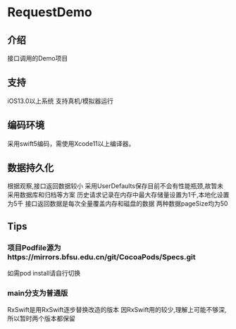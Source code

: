 RequestDemo
=======================
## 介绍
接口调用的Demo项目

## 支持
iOS13.0以上系统
支持真机/模拟器运行

## 编码环境
采用swift5编码，需使用Xcode11以上编译器。

## 数据持久化
根据观察,接口返回数据较小
采用UserDefaults保存目前不会有性能瓶颈,故暂未采用数据库和归档等方案
历史请求记录在内存中最大存储量设置为1千,本地化设置为5千
接口返回数据是每次全量覆盖内存和磁盘的数据
两种数据pageSize均为50

## Tips
### 项目Podfile源为https://mirrors.bfsu.edu.cn/git/CocoaPods/Specs.git
如需pod install请自行切换
### main分支为普通版
RxSwift是用RxSwift逐步替换改造的版本
因RxSwift用的较少,理解上可能不够深,所以暂时两个版本都保留
